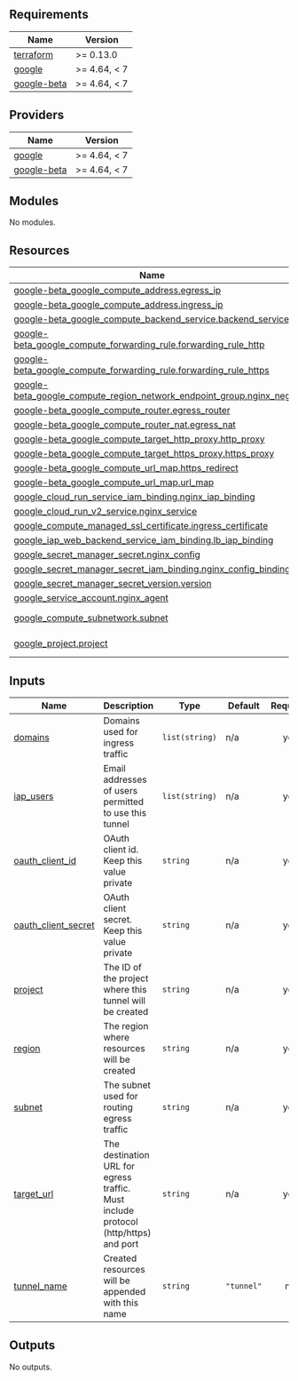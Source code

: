 <!-- BEGIN_TF_DOCS -->
## Requirements

| Name | Version |
|------|---------|
| <a name="requirement_terraform"></a> [terraform](#requirement\_terraform) | >= 0.13.0 |
| <a name="requirement_google"></a> [google](#requirement\_google) | >= 4.64, < 7 |
| <a name="requirement_google-beta"></a> [google-beta](#requirement\_google-beta) | >= 4.64, < 7 |

## Providers

| Name | Version |
|------|---------|
| <a name="provider_google"></a> [google](#provider\_google) | >= 4.64, < 7 |
| <a name="provider_google-beta"></a> [google-beta](#provider\_google-beta) | >= 4.64, < 7 |

## Modules

No modules.

## Resources

| Name | Type |
|------|------|
| [google-beta_google_compute_address.egress_ip](https://registry.terraform.io/providers/hashicorp/google-beta/latest/docs/resources/google_compute_address) | resource |
| [google-beta_google_compute_address.ingress_ip](https://registry.terraform.io/providers/hashicorp/google-beta/latest/docs/resources/google_compute_address) | resource |
| [google-beta_google_compute_backend_service.backend_service](https://registry.terraform.io/providers/hashicorp/google-beta/latest/docs/resources/google_compute_backend_service) | resource |
| [google-beta_google_compute_forwarding_rule.forwarding_rule_http](https://registry.terraform.io/providers/hashicorp/google-beta/latest/docs/resources/google_compute_forwarding_rule) | resource |
| [google-beta_google_compute_forwarding_rule.forwarding_rule_https](https://registry.terraform.io/providers/hashicorp/google-beta/latest/docs/resources/google_compute_forwarding_rule) | resource |
| [google-beta_google_compute_region_network_endpoint_group.nginx_neg](https://registry.terraform.io/providers/hashicorp/google-beta/latest/docs/resources/google_compute_region_network_endpoint_group) | resource |
| [google-beta_google_compute_router.egress_router](https://registry.terraform.io/providers/hashicorp/google-beta/latest/docs/resources/google_compute_router) | resource |
| [google-beta_google_compute_router_nat.egress_nat](https://registry.terraform.io/providers/hashicorp/google-beta/latest/docs/resources/google_compute_router_nat) | resource |
| [google-beta_google_compute_target_http_proxy.http_proxy](https://registry.terraform.io/providers/hashicorp/google-beta/latest/docs/resources/google_compute_target_http_proxy) | resource |
| [google-beta_google_compute_target_https_proxy.https_proxy](https://registry.terraform.io/providers/hashicorp/google-beta/latest/docs/resources/google_compute_target_https_proxy) | resource |
| [google-beta_google_compute_url_map.https_redirect](https://registry.terraform.io/providers/hashicorp/google-beta/latest/docs/resources/google_compute_url_map) | resource |
| [google-beta_google_compute_url_map.url_map](https://registry.terraform.io/providers/hashicorp/google-beta/latest/docs/resources/google_compute_url_map) | resource |
| [google_cloud_run_service_iam_binding.nginx_iap_binding](https://registry.terraform.io/providers/hashicorp/google/latest/docs/resources/cloud_run_service_iam_binding) | resource |
| [google_cloud_run_v2_service.nginx_service](https://registry.terraform.io/providers/hashicorp/google/latest/docs/resources/cloud_run_v2_service) | resource |
| [google_compute_managed_ssl_certificate.ingress_certificate](https://registry.terraform.io/providers/hashicorp/google/latest/docs/resources/compute_managed_ssl_certificate) | resource |
| [google_iap_web_backend_service_iam_binding.lb_iap_binding](https://registry.terraform.io/providers/hashicorp/google/latest/docs/resources/iap_web_backend_service_iam_binding) | resource |
| [google_secret_manager_secret.nginx_config](https://registry.terraform.io/providers/hashicorp/google/latest/docs/resources/secret_manager_secret) | resource |
| [google_secret_manager_secret_iam_binding.nginx_config_binding](https://registry.terraform.io/providers/hashicorp/google/latest/docs/resources/secret_manager_secret_iam_binding) | resource |
| [google_secret_manager_secret_version.version](https://registry.terraform.io/providers/hashicorp/google/latest/docs/resources/secret_manager_secret_version) | resource |
| [google_service_account.nginx_agent](https://registry.terraform.io/providers/hashicorp/google/latest/docs/resources/service_account) | resource |
| [google_compute_subnetwork.subnet](https://registry.terraform.io/providers/hashicorp/google/latest/docs/data-sources/compute_subnetwork) | data source |
| [google_project.project](https://registry.terraform.io/providers/hashicorp/google/latest/docs/data-sources/project) | data source |

## Inputs

| Name | Description | Type | Default | Required |
|------|-------------|------|---------|:--------:|
| <a name="input_domains"></a> [domains](#input\_domains) | Domains used for ingress traffic | `list(string)` | n/a | yes |
| <a name="input_iap_users"></a> [iap\_users](#input\_iap\_users) | Email addresses of users permitted to use this tunnel | `list(string)` | n/a | yes |
| <a name="input_oauth_client_id"></a> [oauth\_client\_id](#input\_oauth\_client\_id) | OAuth client id. Keep this value private | `string` | n/a | yes |
| <a name="input_oauth_client_secret"></a> [oauth\_client\_secret](#input\_oauth\_client\_secret) | OAuth client secret. Keep this value private | `string` | n/a | yes |
| <a name="input_project"></a> [project](#input\_project) | The ID of the project where this tunnel will be created | `string` | n/a | yes |
| <a name="input_region"></a> [region](#input\_region) | The region where resources will be created | `string` | n/a | yes |
| <a name="input_subnet"></a> [subnet](#input\_subnet) | The subnet used for routing egress traffic | `string` | n/a | yes |
| <a name="input_target_url"></a> [target\_url](#input\_target\_url) | The destination URL for egress traffic. Must include protocol (http/https) and port | `string` | n/a | yes |
| <a name="input_tunnel_name"></a> [tunnel\_name](#input\_tunnel\_name) | Created resources will be appended with this name | `string` | `"tunnel"` | no |

## Outputs

No outputs.
<!-- END_TF_DOCS -->